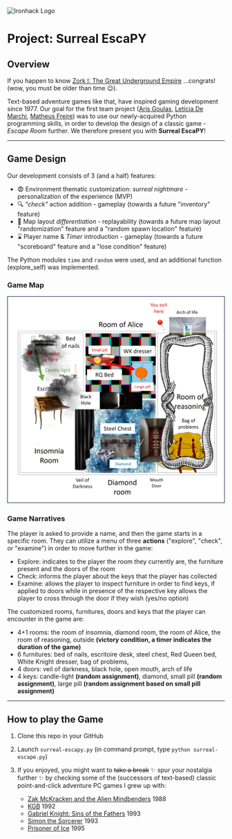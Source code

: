 <img src="https://bit.ly/2VnXWr2" alt="Ironhack Logo" width="100"/>

# Project: Surreal EscaPY

## Overview

If you happen to know [Zork I: The Great Underground Empire](https://en.wikipedia.org/wiki/Zork) ...congrats! (wow, you must be older than time :wink:). 

Text-based adventure games like that, have inspired gaming development since 1977. Our goal for the first team project ([Aris Goulas](https://github.com/ArisGoulas), [Letícia De Marchi](https://github.com/leticiademarchiferreira), [Matheus Freire](https://github.com/MatheusFreir)) was to use our newly-acquired Python programming skills, in order to develop the design of a classic game - _Escape Room_ further. We therefore present you with **Surreal EscaPY**!

---

## Game Design

Our development consists of 3 (and a half) features:
- :fearful: Environment thematic customization: _surreal nightmare_ - personalization of the experience (MVP)
- :mag: _"check"_ action addition - gameplay (towards a future "inventory" feature)
- :repeat: Map layout _differentiation_ - replayability (towards a future map layout "randomization" feature and a "random spawn location" feature)
- :hourglass: Player name & _Timer_ introduction - gameplay (towards a future "scoreboard" feature and a "lose condition" feature)

The Python modules `time` and `random` were used, and an additional function (explore_self) was implemented.

### Game Map

![Game Map adapted](surreal-escape-plan.jpg)

### Game Narratives

The player is asked to provide a name, and then the game starts in a specific room. They can utilize a menu of three **actions** ("explore", "check", or "examine") in order to move further in the game:
- Explore: indicates to the player the room they currently are, the furniture present and the doors of the room
- Check: informs the player about the keys that the player has collected
- Examine: allows the player to inspect furniture in order to find keys, if applied to doors while in presence of the respective key allows the player to cross through the door if they wish (yes/no option)

The customized rooms, furnitures, doors and keys that the player can encounter in the game are:
- 4+1 rooms: the room of insomnia, diamond room, the room of Alice, the room of reasoning, outside **(victory condition, a timer indicates the duration of the game)**
- 6 furnitures: bed of nails, escritoire desk, steel chest, Red Queen bed, White Knight dresser, bag of problems, 
- 4 doors: veil of darkness, black hole, open mouth, arch of life
- 4 keys: candle-light **(random assignment)**, diamond, small pill **(random assignment)**, large pill **(random assignment based on small pill assignment)**

---

## How to play the Game

1. Clone this repo in your GitHub

2. Launch `surreal-escapy.py` (in command prompt, type `python surreal-escape.py`)

3. If you enjoyed, you might want to ~~take a break~~ :sparkles: spur your nostalgia further :sparkles: by checking some of the (successors of text-based) classic point-and-click adventure PC games I grew up with:
   - [Zak McKracken and the Alien Mindbenders](https://en.wikipedia.org/wiki/Zak_McKracken_and_the_Alien_Mindbenders) 1988
   - [KGB](https://en.wikipedia.org/wiki/KGB_(video_game)) 1992
   - [Gabriel Knight: Sins of the Fathers](https://en.wikipedia.org/wiki/Gabriel_Knight) 1993
   - [Simon the Sorcerer](https://en.wikipedia.org/wiki/Simon_the_Sorcerer) 1993  
   - [Prisoner of Ice](https://en.wikipedia.org/wiki/Prisoner_of_Ice) 1995

